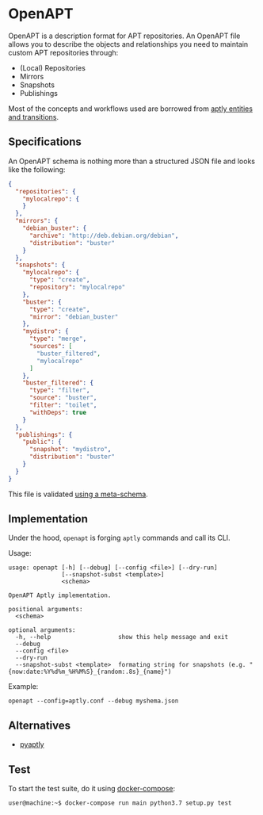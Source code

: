 OpenAPT
=======

OpenAPT is a description format for APT repositories.
An OpenAPT file allows you to describe the objects and relationships you need to maintain custom APT repositories through:

* (Local) Repositories
* Mirrors
* Snapshots
* Publishings

Most of the concepts and workflows used are borrowed from [aptly entities and transitions](https://www.aptly.info/doc/overview/).

## Specifications

An OpenAPT schema is nothing more than a structured JSON file and looks like the following:

```json
{
  "repositories": {
    "mylocalrepo": {
    }
  },
  "mirrors": {
    "debian_buster": {
      "archive": "http://deb.debian.org/debian",
      "distribution": "buster"
    }
  },
  "snapshots": {
    "mylocalrepo": {
      "type": "create",
      "repository": "mylocalrepo"
    },
    "buster": {
      "type": "create",
      "mirror": "debian_buster"
    },
    "mydistro": {
      "type": "merge",
      "sources": [
        "buster_filtered",
        "mylocalrepo"
      ]
    },
    "buster_filtered": {
      "type": "filter",
      "source": "buster",
      "filter": "toilet",
      "withDeps": true
    }
  },
  "publishings": {
    "public": {
      "snapshot": "mydistro",
      "distribution": "buster"
    }
  }
}
```

This file is validated [using a meta-schema](allocloud/openapt/meta-schema.json).

## Implementation

Under the hood, `openapt` is forging `aptly` commands and call its CLI.

Usage:

```
usage: openapt [-h] [--debug] [--config <file>] [--dry-run]
               [--snapshot-subst <template>]
               <schema>

OpenAPT Aptly implementation.

positional arguments:
  <schema>

optional arguments:
  -h, --help                   show this help message and exit
  --debug
  --config <file>
  --dry-run
  --snapshot-subst <template>  formating string for snapshots (e.g. "{now:date:%Y%d%m_%H%M%S}_{random:.8s}_{name}")
```

Example:

```
openapt --config=aptly.conf --debug myshema.json
```

## Alternatives

  * [pyaptly](https://github.com/adfinis-sygroup/pyaptly)

## Test

To start the test suite, do it using [docker-compose](https://docs.docker.com/compose/):

```bash
user@machine:~$ docker-compose run main python3.7 setup.py test
```

